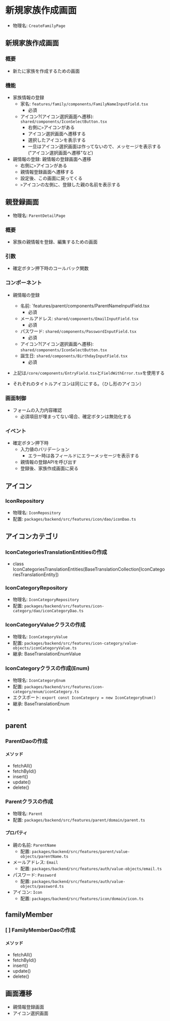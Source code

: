 # 新規家族作成画面
- 物理名: `CreateFamilyPage`

## 新規家族作成画面
### 概要
- 新たに家族を作成するための画面

### 機能
- 家族情報の登録
  - 家名: `features/family/components/FamilyNameInputField.tsx`
    - 必須
  - アイコン?(アイコン選択画面へ遷移): `shared/components/IconSelectButton.tsx`
    - 右側に`>`アイコンがある
    - アイコン選択画面へ遷移する
    - 選択したアイコンを表示する
    - 一旦はアイコン選択画面は作ってないので、メッセージを表示する("アイコン選択画面へ遷移"など)
- 親情報の登録: 親情報の登録画面へ遷移
  - 右側に`>`アイコンがある
  - 親情報登録画面へ遷移する
  - 設定後、この画面に戻ってくる
  - `>`アイコンの左側に、登録した親の名前を表示する


## 親登録画面
- 物理名: `ParentDetailPage`
### 概要
- 家族の親情報を登録、編集するための画面

### 引数
- 確定ボタン押下時のコールバック関数

### コンポーネント
- 親情報の登録
  - 名前: `features/parent/components/ParentNameInputField.tsx
    - 必須
  - メールアドレス: `shared/components/EmailInputField.tsx`
    - 必須
  - パスワード: `shared/components/PasswordInputField.tsx`
    - 必須
  - アイコン?(アイコン選択画面へ遷移): `shared/components/IconSelectButton.tsx`
  - 誕生日: `shared/components/BirthdayInputField.tsx`
    - 必須
- 上記は`/core/components/EntryField.tsx`と`FieldWithError.tsx`を使用する

- それぞれのタイトルアイコンは同じにする。（ひし形のアイコン）

### 画面制御
- フォームの入力内容確認
  - 必須項目が埋まってない場合、確定ボタンは無効化する

### イベント
- 確定ボタン押下時
  - 入力値のバリデーション
    - エラー時は各フィールドにエラーメッセージを表示する
  - 親情報の登録APIを呼び出す
  - 登録後、家族作成画面に戻る

## アイコン
### IconRepository
- 物理名: `IconRepository`
- 配置: `packages/backend/src/features/icon/dao/iconDao.ts`
  

## アイコンカテゴリ
### IconCategoriesTranslationEntitiesの作成
- class IconCategoriesTranslationEntities(BaseTranslationCollection[IconCategoriesTranslationEntity])

### IconCategoryRepository
- 物理名: `IconCategoryRepository`
- 配置: `packages/backend/src/features/icon-category/dao/iconCategoryDao.ts`

### IconCategoryValueクラスの作成
- 物理名: `IconCategoryValue`
- 配置: `packages/backend/src/features/icon-category/value-objects/iconCategoryValue.ts`
- 継承: BaseTranslationEnumValue

### IconCategoryクラスの作成(Enum)
- 物理名: `IconCategoryEnum`
- 配置: `packages/backend/src/features/icon-category/enum/iconCategory.ts`
- エクスポート: `export const IconCategory = new IconCategoryEnum()`
- 継承: BaseTranslationEnum
- 


## parent
### ParentDaoの作成
#### メソッド
- fetchAll()
- fetchById()
- insert()
- update()
- delete()

### Parentクラスの作成
- 物理名: `Parent`
- 配置: `packages/backend/src/features/parent/domain/parent.ts`
#### プロパティ
- 親の名前: `ParentName`
  - 配置: `packages/backend/src/features/parent/value-objects/parentName.ts`
- メールアドレス: `Email`
  - 配置: `packages/backend/src/features/auth/value-objects/email.ts`
- パスワード: `Password`
  - 配置: `packages/backend/src/features/auth/value-objects/password.ts`
- アイコン: `Icon`
  - 配置: `packages/backend/src/features/icon/domain/icon.ts`


## familyMember
### [ ] FamilyMemberDaoの作成
#### メソッド
- fetchAll()
- fetchById()
- insert()
- update()
- delete()

## 画面遷移
- 親情報登録画面
- アイコン選択画面
